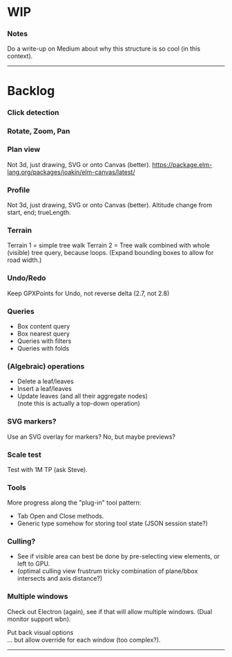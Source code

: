 

# WIP

### Notes
Do a write-up on Medium about why this structure is so cool (in this context).

---

# Backlog

### Click detection

### Rotate, Zoom, Pan

### Plan view
Not 3d, just drawing, SVG or onto Canvas (better).
https://package.elm-lang.org/packages/joakin/elm-canvas/latest/

### Profile
Not 3d, just drawing, SVG or onto Canvas (better).
Altitude change from start, end; trueLength.

### Terrain
Terrain 1 = simple tree walk
Terrain 2 = Tree walk combined with whole (visible) tree query, because loops.
(Expand bounding boxes to allow for road width.)

### Undo/Redo
Keep GPXPoints for Undo, not reverse delta (2.7, not 2.8)

### Queries
- Box content query
- Box nearest query
- Queries with filters
- Queries with folds

### (Algebraic) operations
- Delete a leaf/leaves
- Insert a leaf/leaves
- Update leaves (and all their aggregate nodes)  
  (note this is actually a top-down operation)

### SVG markers?
Use an SVG overlay for markers? No, but maybe previews?

### Scale test
Test with 1M TP (ask Steve).

### Tools
More progress along the "plug-in" tool pattern:
- Tab Open and Close methods.
- Generic type somehow for storing tool state (JSON session state?)

### Culling?
- See if visible area can best be done by pre-selecting view elements, or left to GPU.
- (optimal culling view frustrum tricky combination of plane/bbox intersects and axis distance?)

### Multiple windows

Check out Electron (again), see if that will allow multiple windows. (Dual monitor support wbn).

Put back visual options  
... but allow override for each window (too complex?).

---


